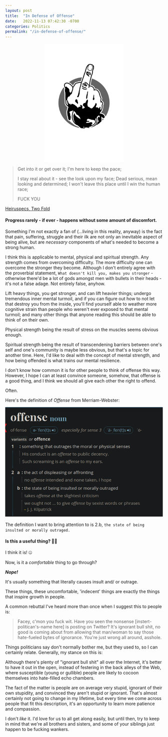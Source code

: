 ```yaml
---
layout: post
title:  "In Defense of Offense"
date:   2022-11-13 07:42:30 -0700
categories: Politics
permalink: "/in-defense-of-offense/"
---
```

<style>

.midfinger {
    display: block;
    margin-left: auto;
    margin-right: auto;
    width: 50%;
}

</style>


<img class="midfinger" alt="Middle Finger Logo" src="/assets/inDefenseOfOffense/middleFingerLogo.png"/>


> Get into it or get over it; I'm here to keep the pace;
>
> I stay real about it - see the look upon my face;
> Dead serious, mean looking and determined;
> I won't leave this place until I win the human race; 
> 
> FUCK YOU

[Heiruspecs, Two Fold](https://www.youtube.com/watch?v=0mSHzETOQGc)

#### Progress rarely - if ever - happens without some amount of discomfort.

Something I'm not exactly a fan of (...living in this reality, anyway) is the fact that pain, suffering, struggle and their ilk are not only an inevitable aspect of being alive, but are _necessary_ components of what's needed to become a strong human.

I think this is applicable to mental, physical and spiritual strength. Any strength comes from overcoming difficulty. The more difficulty one can overcome the stronger they become. Although I don't entirely agree with the proverbial statement, `What doesn't kill you, makes you stronger` - otherwise there'd be a lot of gods amongst men with bullets in their heads - it's not a false adage. Not entirely false, anyhow.

Lift heavy things, you get stronger, and can lift heavier things; undergo tremendous inner mental turmoil, and if you can figure out how to not let that destroy you from the inside, you'll find yourself able to weather more cognitive strain than people who weren't ever exposed to that mental turmoil; and many other things that anyone reading this should be able to think of on their own.

Physical strength being the result of stress on the muscles seems obvious enough.

Spiritual strength being the result of transcendening barriers between one's self and one's community is maybe less obvious, but that's a topic for another time. Here, I'd like to deal with the concept of mental strength, and how being offended is what trains our mental resilience.

I don't know how common it is for other people to think of offense this way. However, I hope I can at least convince someone, somehow, that offense is a good thing, and I think we should all give each other the right to offend.

Often.

Here's the definition of _Offense_ from Merriam-Webster:

<img alt="Definition of Offense" src="/assets/inDefenseOfOffense/offenseDefinition.png" />

The definition I want to bring attention to is 2.b, `the state of being insulted or morally outraged.`

#### Is this a useful thing? 🫠🤔

I think it is! 🤐

Now, is it a _comfortable_ thing to go through?

***Nope!***

It's usually something that literally causes insult and/ or outrage.

These things, these uncomfortable, 'indecent' things are exactly the things that inspire growth in people.

A common rebuttal I've heard more than once when I suggest this to people is:

> Facey, c'mon you fuck wit. Have you seen the nonsense [instert-politican's-name here] is posting on Twitter? It's ignorant bull shit, no good is coming about from allowing that man/woman to say those hate-fueled bytes of ignorance. You're just wrong all around, asshole.

Things politicians say don't normally bother me, but they used to, so I can certainly relate. Generally, my stance on this is:

Although there's plenty of "ignorant bull shit" all over the Internet, it's better to have it out in the open, instead of festering in the back alleys of the Web, where susceptible (young or gullible) people are likely to cocoon themselves into hate-filled echo chambers.

The fact of the matter is people are on average very stupid, ignorant of their own stupidity, and convinced they aren't stupid or ignorant. That's almost certainly not going to change in my lifetime, but every time we come across people that fit this description, it's an opportunity to learn more patience and compassion.

I don't _like_ it. I'd love for us to all get along easily, but until then, try to keep in mind that we're all brothers and sisters, and some of your siblings just happen to be fucking wankers.
